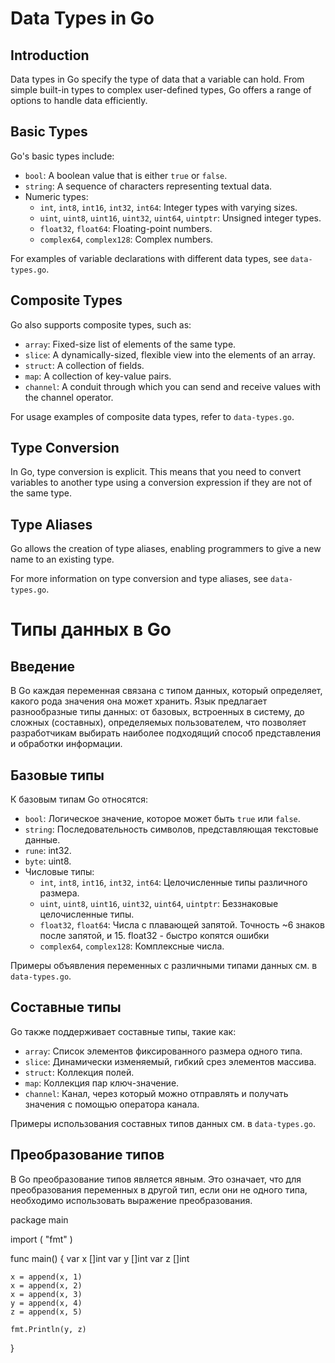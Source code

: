 # Data Types in Go

## Introduction
Data types in Go specify the type of data that a variable can hold. From simple built-in types to complex user-defined types, Go offers a range of options to handle data efficiently.

## Basic Types
Go's basic types include:

- `bool`: A boolean value that is either `true` or `false`.
- `string`: A sequence of characters representing textual data.
- Numeric types:
  - `int`, `int8`, `int16`, `int32`, `int64`: Integer types with varying sizes.
  - `uint`, `uint8`, `uint16`, `uint32`, `uint64`, `uintptr`: Unsigned integer types.
  - `float32`, `float64`: Floating-point numbers.
  - `complex64`, `complex128`: Complex numbers.

For examples of variable declarations with different data types, see `data-types.go`.

## Composite Types
Go also supports composite types, such as:

- `array`: Fixed-size list of elements of the same type.
- `slice`: A dynamically-sized, flexible view into the elements of an array.
- `struct`: A collection of fields.
- `map`: A collection of key-value pairs.
- `channel`: A conduit through which you can send and receive values with the channel operator.

For usage examples of composite data types, refer to `data-types.go`.

## Type Conversion
In Go, type conversion is explicit. This means that you need to convert variables to another type using a conversion expression if they are not of the same type.

## Type Aliases
Go allows the creation of type aliases, enabling programmers to give a new name to an existing type.

For more information on type conversion and type aliases, see `data-types.go`.


# Типы данных в Go

## Введение
В Go каждая переменная связана с типом данных, который определяет, какого рода значения она может хранить. Язык предлагает разнообразные типы данных: от базовых, встроенных в систему, до сложных (составных), определяемых пользователем, что позволяет разработчикам выбирать наиболее подходящий способ представления и обработки информации.

## Базовые типы
К базовым типам Go относятся:

- `bool`: Логическое значение, которое может быть `true` или `false`.
- `string`: Последовательность символов, представляющая текстовые данные.
- `rune`: int32.
- `byte`: uint8.
- Числовые типы:
  - `int`, `int8`, `int16`, `int32`, `int64`: Целочисленные типы различного размера.
  - `uint`, `uint8`, `uint16`, `uint32`, `uint64`, `uintptr`: Беззнаковые целочисленные типы.
  - `float32`, `float64`: Числа с плавающей запятой. Точность ~6 знаков после запятой, и 15. float32 - быстро копятся ошибки
  - `complex64`, `complex128`: Комплексные числа.

Примеры объявления переменных с различными типами данных см. в `data-types.go`.

## Составные типы
Go также поддерживает составные типы, такие как:

- `array`: Список элементов фиксированного размера одного типа.
- `slice`: Динамически изменяемый, гибкий срез элементов массива.
- `struct`: Коллекция полей.
- `map`: Коллекция пар ключ-значение.
- `channel`: Канал, через который можно отправлять и получать значения с помощью оператора канала.

Примеры использования составных типов данных см. в `data-types.go`.

## Преобразование типов
В Go преобразование типов является явным. Это означает, что для преобразования переменных в другой тип, если они не одного типа, необходимо использовать выражение преобразования.


package main

import (
"fmt"
)

func main() {
var x []int
var y []int
var z []int

	x = append(x, 1)
	x = append(x, 2)
	x = append(x, 3)
	y = append(x, 4)
	z = append(x, 5)

	fmt.Println(y, z)
}

